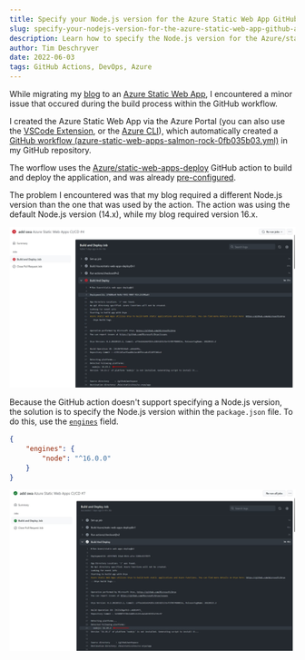 ```yaml
---
title: Specify your Node.js version for the Azure Static Web App GitHub Action
slug: specify-your-nodejs-version-for-the-azure-static-web-app-github-action
description: Learn how to specify the Node.js version for the Azure/static-web-apps-deploy GitHub action.
author: Tim Deschryver
date: 2022-06-03
tags: GitHub Actions, DevOps, Azure
---
```


While migrating my [blog](https://timdeschryver.dev/) to an [Azure Static Web App](https://docs.microsoft.com/en-us/azure/static-web-apps/), I encountered a minor issue that occured during the build process within the GitHub workflow.

I created the Azure Static Web App via the Azure Portal (you can also use the [VSCode Extension](https://marketplace.visualstudio.com/items?itemName=ms-azuretools.vscode-azurestaticwebapps), or the [Azure CLI](https://docs.microsoft.com/en-us/azure/static-web-apps/get-started-cli?tabs=vanilla-javascript)), which automatically created a [GitHub workflow (azure-static-web-apps-salmon-rock-0fb035b03.yml)](https://github.com/timdeschryver/timdeschryver.dev/blob/main/.github/workflows/azure-static-web-apps-salmon-rock-0fb035b03.yml) in my GitHub repository.

The worflow uses the [Azure/static-web-apps-deploy](https://github.com/Azure/static-web-apps-deploy) GitHub action to build and deploy the application, and was already [pre-configured](https://docs.microsoft.com/en-us/azure/static-web-apps/configuration).

The problem I encountered was that my blog required a different Node.js version than the one that was used by the action.
The action was using the default Node.js version (14.x), while my blog required version 16.x.

![The GitHub Action uses Node.js v14.x by default](./images/before.png)

Because the GitHub action doesn't support specifying a Node.js version, the solution is to specify the Node.js version within the `package.json` file.
To do this, use the [`engines`](https://docs.npmjs.com/cli/v8/configuring-npm/package-json#engines) field.

```json:package.json
{
	"engines": {
		"node": "^16.0.0"
	}
}
```

![The GitHub Action uses Node.js v16.x after we specified the node version in the package.json](./images/after.png)
